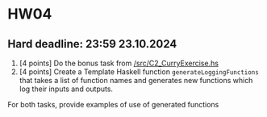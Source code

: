 # HW04

## Hard deadline: 23:59 23.10.2024

1. [4 points] Do the bonus task from [/src/C2_CurryExercise.hs](/src/C2_CurryExercise.hs)
2. [4 points] Create a Template Haskell function `generateLoggingFunctions` that takes a list of function names and generates new functions which log their inputs and outputs.

For both tasks, provide examples of use of generated functions

